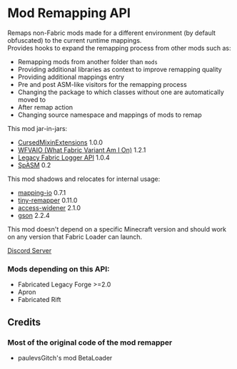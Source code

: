 # Mod Remapping API

Remaps non-Fabric mods made for a different environment (by default obfuscated) to the current runtime mappings.\
Provides hooks to expand the remapping process from other mods such as: 
- Remapping mods from another folder than `mods`
- Providing additional libraries as context to improve remapping quality
- Providing additional mappings entry
- Pre and post ASM-like visitors for the remapping process
- Changing the package to which classes without one are automatically moved to
- After remap action
- Changing source namespace and mappings of mods to remap

This mod jar-in-jars:
- [CursedMixinExtensions](https://github.com/FabricCompatibilityLayers/CursedMixinExtensions) 1.0.0
- [WFVAIO (What Fabric Variant Am I On)](https://github.com/thecatcore/WFVAIO) 1.2.1
- [Legacy Fabric Logger API](https://github.com/Legacy-Fabric/fabric/tree/main/legacy-fabric-logger-api-v1) 1.0.4
- [SpASM](https://github.com/mineLdiver/SpASM) 0.2

This mod shadows and relocates for internal usage:
- [mapping-io](https://github.com/FabricMC/mapping-io) 0.7.1
- [tiny-remapper](https://github.com/FabricMC/tiny-remapper) 0.11.0
- [access-widener](https://github.com/FabricMC/access-widener) 2.1.0
- [gson](https://github.com/google/gson) 2.2.4

This mod doesn't depend on a specific Minecraft version and should work on any version that Fabric Loader can launch.

[Discord Server](https://discord.gg/dy4tgDAmeR)

### Mods depending on this API:
- Fabricated Legacy Forge >=2.0
- Apron
- Fabricated Rift

## Credits
### Most of the original code of the mod remapper
- paulevsGitch's mod BetaLoader
